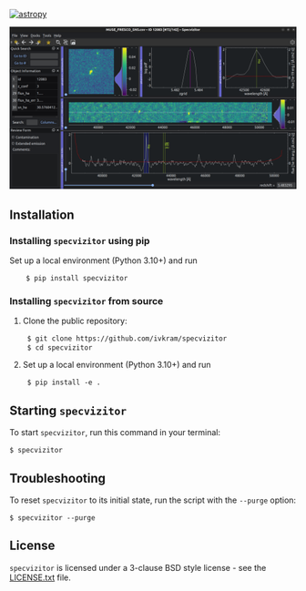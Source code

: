 [![astropy](http://img.shields.io/badge/powered%20by-AstroPy-orange.svg?style=flat)](http://www.astropy.org/)

![Specvizitor GUI](https://github.com/ivkram/specvizitor/blob/main/docs/screenshots/specvizitor_gui.png?raw=true "Specvizitor GUI")

## Installation

### Installing `specvizitor` using pip

Set up a local environment (Python 3.10+) and run

        $ pip install specvizitor

### Installing `specvizitor` from source

1. Clone the public repository:

        $ git clone https://github.com/ivkram/specvizitor
        $ cd specvizitor

2. Set up a local environment (Python 3.10+) and run

        $ pip install -e .

## Starting `specvizitor`
    
To start `specvizitor`, run this command in your terminal:

    $ specvizitor

## Troubleshooting

To reset `specvizitor` to its initial state, run the script with the `--purge` option:

    $ specvizitor --purge

## License

`specvizitor` is licensed under a 3-clause BSD style license - see the [LICENSE.txt](https://github.com/ivkram/specvizitor/blob/main/LICENSE.txt) file.
